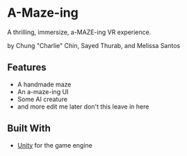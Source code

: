 # A-Maze-ing
A thrilling, immersize, a-MAZE-ing VR experience.

by Chung "Charlie" Chin, Sayed Thurab, and Melissa Santos

## Features
 + A handmade maze
 + An a-maze-ing UI
 + Some AI creature
 + and more edit me later don't this leave in here

## Built With
 + [Unity](https://unity3d.com/) for the game engine

